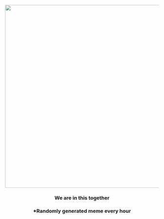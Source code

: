 <p align="center">
        <img src="https://i.redd.it/63fdvslj8r591.gif" width="600" height="600">
        </p>
        <h3 align="center">We are in this together</h3>
        <h3 align="center">*Randomly generated meme every hour</h3>
    